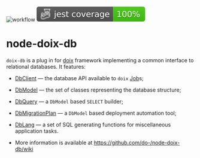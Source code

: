 ![workflow](https://github.com/do-/node-doix-db/actions/workflows/main.yml/badge.svg)
![Jest coverage](./badges/coverage-jest%20coverage.svg)

# node-doix-db
`doix-db` is a plug in for [doix](https://github.com/do-/node-doix) framework implementing a common interface to relational databases. It features:
* [DbClient](DbClient) — the database API available to `doix` [Job](https://github.com/do-/node-doix/wiki/Job)s;
* [DbModel](DbModel) — the set of classes representing the database structure;
* [DbQuery](DbQuery) — a `DbModel` based `SELECT` builder;
* [DbMigrationPlan](DbMigrationPlan) — a `DbModel` based deployment automation tool;
* [DbLang](DbLang) — a set of SQL generating functions for miscellaneous application tasks.

* More information is available at https://github.com/do-/node-doix-db/wiki
